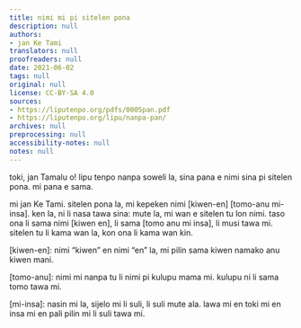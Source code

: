 ```yaml
---
title: nimi mi pi sitelen pona
description: null
authors:
- jan Ke Tami
translators: null
proofreaders: null
date: 2021-06-02
tags: null
original: null
license: CC-BY-SA 4.0
sources:
- https://liputenpo.org/pdfs/0005pan.pdf
- https://liputenpo.org/lipu/nanpa-pan/
archives: null
preprocessing: null
accessibility-notes: null
notes: null
---
```


toki, jan Tamalu o! lipu tenpo nanpa soweli la, sina pana e nimi sina pi sitelen pona. mi pana e sama.

mi jan Ke Tami. sitelen pona la, mi kepeken nimi [kiwen-en] [tomo-anu mi-insa]. ken la, ni li nasa tawa sina: mute la, mi wan e sitelen tu lon nimi. taso ona li sama nimi [kiwen en], li sama [tomo anu mi insa], li musi tawa mi. sitelen tu li kama wan la, kon ona li kama wan kin.

[kiwen-en]\: nimi “kiwen” en nimi “en” la, mi pilin sama kiwen namako anu kiwen mani.

[tomo-anu]\: nimi mi nanpa tu li nimi pi kulupu mama mi. kulupu ni li sama tomo tawa mi.

[mi-insa]\: nasin mi la, sijelo mi li suli, li suli mute ala. lawa mi en toki mi en insa mi en pali pilin mi li suli tawa mi.